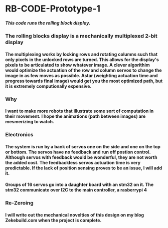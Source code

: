 # RB-CODE-Prototype-1

##### This code runs the rolling block display. 

### The rolling blocks display is a mechanically multiplexed 2-bit display
#### The multiplexing works by locking rows and rotating columns such that only pixels in the unlocked rows are turned. This allows for the display's pixels to be articulated to show whatever image. A clever algorithim would optimize the actuation of the row and column servos to change the image in as few moves as possible. Astar (weighting actuation time and progress towards final image) would get you the most optimized path, but it is extremely computionally expensive.

### Why
#### I want to make more robots that illustrate some sort of computation in their movement. I hope the animations (path between images) are mesmerizing to watch.

### Electronics
#### The system is run by a bank of servos one on the side and one on the top or bottom. The servos have no feedback and run off postion control. Although servos with feedback would be wonderful, they are not worth the added cost. The feedbackless servos actuation time is very predictable. If the lack of position sensing proves to be an issue, I will add it.
#### Groups of 16 servos go into a daughter board with an stm32 on it. The stm32 communicate over I2C to the main controller, a rasberrypi 4

### Re-Zeroing
#### I will write out the mechanical novelties of this design on my blog Zekebuild.com when the project is complete.
